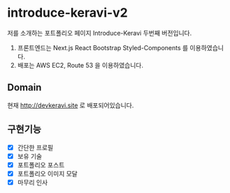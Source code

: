 # introduce-keravi-v2
저를 소개하는 포트폴리오 페이지 Introduce-Keravi 두번째 버전입니다.

1. 프론트엔드는 Next.js React Bootstrap Styled-Components 를 이용하였습니다.
2. 배포는 AWS EC2, Route 53 을 이용하였습니다.

## Domain
현재 http://devkeravi.site 로 배포되어있습니다.

## 구현기능
- [X] 간단한 프로필
- [X] 보유 기술
- [X] 포트폴리오 포스트
- [X] 포트폴리오 이미지 모달
- [X] 마무리 인사
